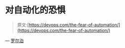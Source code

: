 # 对自动化的恐惧

> 原文:[https://devops.com/the-fear-of-automation/](https://devops.com/the-fear-of-automation/)

— [罗尔泊](https://devops.com/author/breselman/)